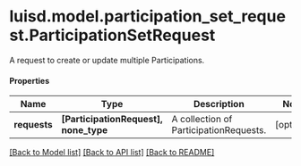 # luisd.model.participation_set_request.ParticipationSetRequest

A request to create or update multiple Participations.

#### Properties
Name | Type | Description | Notes
------------ | ------------- | ------------- | -------------
**requests** | **[ParticipationRequest], none_type** | A collection of ParticipationRequests. | [optional] 

[[Back to Model list]](../../README.md#documentation-for-models) [[Back to API list]](../../README.md#documentation-for-api-endpoints) [[Back to README]](../../README.md)


